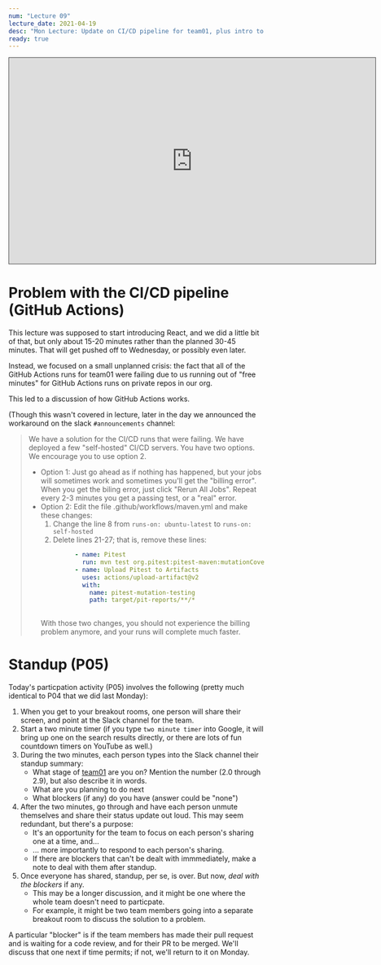 ```yaml
---
num: "Lecture 09"
lecture_date: 2021-04-19
desc: "Mon Lecture: Update on CI/CD pipeline for team01, plus intro to JS"
ready: true
---
```


<iframe src="https://gauchocast.hosted.panopto.com/Panopto/Pages/Embed.aspx?id=2e42c01a-2d3d-4f11-b29b-ad100112c1bc&autoplay=false&offerviewer=true&showtitle=true&showbrand=false&start=0&interactivity=all" height="405" width="720" style="border: 1px solid #464646;" allowfullscreen allow="autoplay"></iframe>

# Problem with the CI/CD pipeline (GitHub Actions)

This lecture was supposed to start introducing React, and we did a little bit of that, but
only about 15-20 minutes rather than the planned 30-45 minutes.   That will get pushed off
to Wednesday, or possibly even later.  

Instead, we focused on a small unplanned crisis: the fact that all of the GitHub Actions runs
for team01 were failing due to us running out of "free minutes" for GitHub Actions runs
on private repos in our org.

This led to a discussion of how GitHub Actions works.    

(Though this wasn't covered in lecture, later in the day we announced the workaround on
the slack `#announcements` channel:

> We have a solution for the CI/CD runs that were failing.  We have deployed a few "self-hosted" CI/CD servers.     You have two options.   We encourage you to use option 2.
> * Option 1: Just go ahead as if nothing has happened, but your jobs will sometimes work and sometimes you'll get the "billing error".   When you get the biling error, just click "Rerun All Jobs".   Repeat every 2-3 minutes you get a passing test, or a "real" error.
> * Option 2: Edit the file .github/workflows/maven.yml and make these changes:
>   1. Change the line 8 from `runs-on: ubuntu-latest` to `runs-on: self-hosted`
>   2. Delete lines 21-27; that is, remove these lines:
>      ```yml
>            - name: Pitest
>              run: mvn test org.pitest:pitest-maven:mutationCoverage
>            - name: Upload Pitest to Artifacts
>              uses: actions/upload-artifact@v2
>              with:
>                name: pitest-mutation-testing
>                path: target/pit-reports/**/*     
>  
>      ```
>   With those two changes, you should not experience the billing problem anymore, and your runs will complete much faster.

# Standup (P05)

Today's particpation activity (P05) involves the following (pretty much identical to P04
that we did last Monday):

1. When you get to your breakout rooms, one person will share their screen, and point at the Slack channel for the team.
2. Start a two minute timer (if you type `two minute timer` into Google, it will bring up one on the search results directly, or  there are lots of fun countdown timers on YouTube as well.)
3. During the two minutes, each person types into the Slack channel their standup summary:
   - What stage of [team01](https://ucsb-cs156.github.io/s21/lab/team01/) are you on? Mention the number (2.0 through 2.9), but
     also describe it in words.
   - What are you planning to do next
   - What blockers (if any) do you have (answer could be "none")
4. After the two minutes, go through and have each person unmute themselves and share their status update out loud.  This may
   seem redundant, but there's a purpose:
   - It's an opportunity for the team to focus on each person's sharing one at a time, and...
   - ... more importantly to respond to each person's sharing.
   - If there are blockers that can't be dealt with immmediately, make a note to deal with them after standup.
5. Once everyone has shared, standup, per se, is over.  But now, *deal with the blockers* if any.  
   - This may be a longer discussion, and it might be one where the whole team doesn't need to particpate.
   - For example, it might be two team members going into a separate breakout room to discuss the solution to a problem.

A particular "blocker" is if the team members has made their pull request and is waiting for a code review, and for their PR to be merged.  We'll discuss that one next if time permits; if not, we'll return to it on Monday.

 
